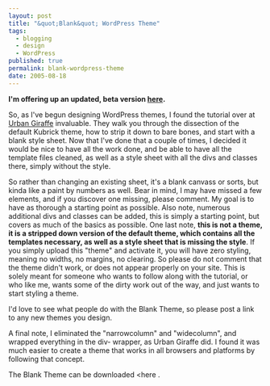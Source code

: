 ```yaml
---
layout: post
title: "&quot;Blank&quot; WordPress Theme"
tags:
  - blogging
  - design
  - WordPress
published: true
permalink: blank-wordpress-theme
date: 2005-08-18
---
```


<strong>I'm offering up an updated, beta version <a href="http://www.miklb.com/wordpress-blank-theme-v2beta/">here</a>.</strong>

So, as I've begun designing WordPress themes, I found the tutorial over at <a href="http://www.urbangiraffe.com/themes/guides">Urban Giraffe</a> invaluable.  They walk you through the dissection of the default Kubrick theme, how to strip it down to bare bones, and start with a blank style sheet.  Now that I've done that a couple of times, I decided it would be nice to have all the work done, and be able to have all the template files cleaned, as well as a style sheet with all the divs and classes there, simply without the style.
<!--more-->
 So rather than changing an existing sheet, it's a blank canvass or sorts, but kinda like a paint by numbers as well.
Bear in mind, I may have missed a few elements, and if you discover one missing, please comment.  My goal is to have as thorough a starting point as possible.  Also note, numerous additional divs and classes can be added, this is simply a starting point, but covers as much of the basics as possible.
One last note, <strong>this is not a theme, it is a stripped down version of the default theme, which contains all the templates necessary, as well as a style sheet that is missing the style</strong>.  If you simply upload this "theme" and activate it, you will have zero styling, meaning no widths, no margins, no clearing.  So please do not comment that the theme didn't work, or does not appear properly on your site.  This is solely meant for someone who wants to follow along with the tutorial, or who like me, wants some of the dirty work out of the way, and just wants to start styling a theme.

I'd love to see what people do with the Blank Theme, so please post a link to any new themes you design.

A final note, I eliminated the "narrowcolumn" and "widecolumn", and wrapped everything in the div- wrapper, as Urban Giraffe did.  I found it was much easier to create a theme that works in all browsers and platforms by following that concept.

The Blank Theme can be downloaded <here .

<wpfileinfo filename="blog/Blank_Theme.zip" summary="true" />
